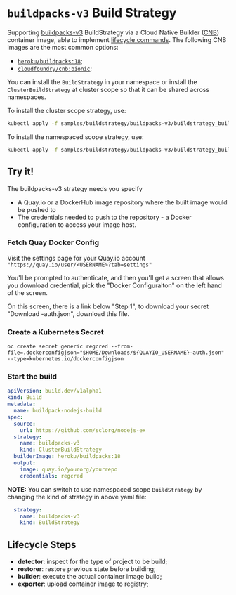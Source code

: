 # `buildpacks-v3` Build Strategy

Supporting [buildpacks-v3][buildpacks] BuildStrategy via a Cloud Native Builder ([CNB][cnb])
container image, able to implement [lifecycle commands][lifecycle]. The following CNB images are the
most common options:

* [`heroku/buildpacks:18`][hubheroku];
* [`cloudfoundry/cnb:bionic`][hubcloudfoundry];

You can install the `BuildStrategy` in your namespace or install the `ClusterBuildStrategy` at cluster scope so that it can be shared across namespaces.

To install the cluster scope strategy, use:

```sh
kubectl apply -f samples/buildstrategy/buildpacks-v3/buildstrategy_buildpacks-v3_cr.yaml
```

To install the namespaced scope strategy, use:

```sh
kubectl apply -f samples/buildstrategy/buildpacks-v3/buildstrategy_buildpacks-v3_namespaced_cr.yaml
```


## Try it!

The buildpacks-v3 strategy needs you specify
* A Quay.io or a DockerHub image repository where the built image would be pushed to
* The credentials needed to push to the repository - a Docker configuration to access your image host.

### Fetch Quay Docker Config

Visit the settings page for your Quay.io account `"https://quay.io/user/<USERNAME>?tab=settings"`

You'll be prompted to authenticate, and then you'll get a screen that allows you download credential, pick the "Docker Configuraiton" on the left hand of the screen.

On this screen, there is a link below "Step 1", to download your secret "Download <USERNAME>-auth.json", download this file.

### Create a Kubernetes Secret

```
oc create secret generic regcred --from-file=.dockerconfigjson="$HOME/Downloads/${QUAYIO_USERNAME}-auth.json" --type=kubernetes.io/dockerconfigjson
```

### Start the build
```yaml
apiVersion: build.dev/v1alpha1
kind: Build
metadata:
  name: buildpack-nodejs-build
spec:
  source:
    url: https://github.com/sclorg/nodejs-ex
  strategy:
    name: buildpacks-v3
    kind: ClusterBuildStrategy
  builderImage: heroku/buildpacks:18
  output:
    image: quay.io/yourorg/yourrepo
    credentials: regcred
```

**NOTE:** 
You can switch to use namespaced scope `BuildStrategy` by changing the kind of strategy in above yaml file:
```yaml
  strategy:
    name: buildpacks-v3
    kind: BuildStrategy
```


## Lifecycle Steps

* **detector**: inspect for the type of project to be build;
* **restorer**: restore previous state before building;
* **builder**: execute the actual container image build;
* **exporter**: upload container image to registry;

[buildpacks]: https://buildpacks.io/
[cnb]: https://buildpacks.io/docs/concepts/components/builder/
[lifecycle]: https://buildpacks.io/docs/concepts/components/lifecycle/
[hubheroku]: https://hub.docker.com/r/heroku/buildpacks/
[hubcloudfoundry]: https://hub.docker.com/r/cloudfoundry/cnb
